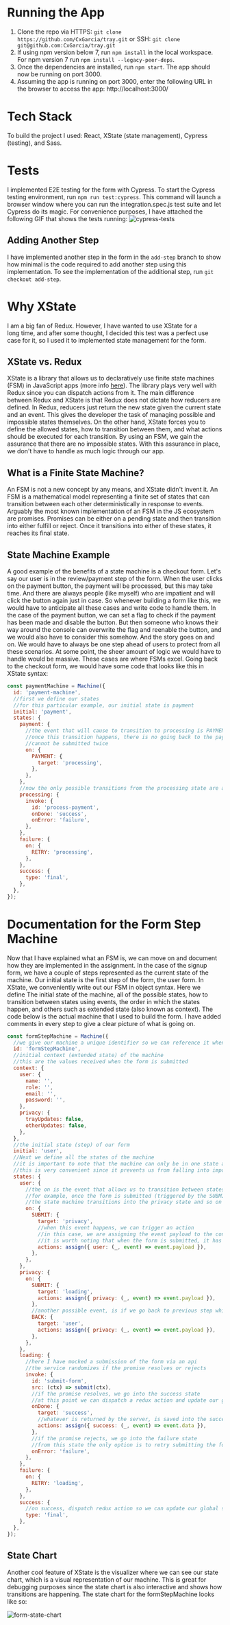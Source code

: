 # Running the App
1. Clone the repo via HTTPS: `git clone https://github.com/CxGarcia/tray.git` or SSH: `git clone git@github.com:CxGarcia/tray.git`
2. If using npm version below 7, run `npm install` in the local workspace. For npm version 7 run `npm install --legacy-peer-deps`.
3. Once the dependencies are installed, run `npm start`. The app should now be running on port 3000.
4. Assuming the app is running on port 3000, enter the following URL in the browser to access the app: http://localhost:3000/
# Tech Stack
To build the project I used: React, XState (state management), Cypress (testing), and Sass.
# Tests
I implemented E2E testing for the form with Cypress. To start the Cypress testing environment, run `npm run test:cypress`. This command will launch a browser window where you can run the integration.spec.js test suite and let Cypress do its magic. For convenience purposes, I have attached the following GIF that shows the tests running:
![cypress-tests](https://github.com/CxGarcia/tray/blob/main/readme-resources/cypress-tests.gif)

## Adding Another Step
I have implemented another step in the form in the `add-step` branch to show how minimal is the code required to add another step using this implementation. To see the implementation of the additional step, run `git checkout add-step`.

# Why XState
I am a big fan of Redux. However, I have wanted to use XState for a long time, and after some thought, I decided this test was a perfect use case for it, so I used it to implemented state management for the form. 
## XState vs. Redux
XState is a library that allows us to declaratively use finite state machines (FSM) in JavaScript apps (more info [here](https://xstate.js.org/docs/)). The library plays very well with Redux since you can dispatch actions from it. The main difference between Redux and XState is that Redux does not dictate how reducers are defined. In Redux, reducers just return the new state given the current state and an event. This gives the developer the task of managing possible and impossible states themselves. On the other hand, XState forces you to define the allowed states, how to transition between them, and what actions should be executed for each transition. By using an FSM, we gain the assurance that there are no impossible states. With this assurance in place, we don't have to handle as much logic through our app. 
## What is a Finite State Machine?
An FSM is not a new concept by any means, and XState didn't invent it. An FSM is a mathematical model representing a finite set of states that can transition between each other deterministically in response to events. Arguably the most known implementation of an FSM in the JS ecosystem are promises. Promises can be either on a pending state and then transition into either fulfill or reject. Once it transitions into either of these states, it reaches its final state.
## State Machine Example
A good example of the benefits of a state machine is a checkout form. Let's say our user is in the review/payment step of the form. When the user clicks on the payment button, the payment will be processed, but this may take time. And there are always people (like myself) who are impatient and will click the button again just in case. So whenever building a form like this, we would have to anticipate all these cases and write code to handle them. In the case of the payment button, we can set a flag to check if the payment has been made and disable the button. But then someone who knows their way around the console can overwrite the flag and reenable the button, and we would also have to consider this somehow. And the story goes on and on. We would have to always be one step ahead of users to protect from all these scenarios. At some point, the sheer amount of logic we would have to handle would be massive. These cases are where FSMs excel. Going back to the checkout form, we would have some code that looks like this in XState syntax:

```js
const paymentMachine = Machine({
  id: 'payment-machine',
  //first we define our states
  //for this particular example, our initial state is payment
  initial: 'payment',
  states: {
    payment: {
      //the event that will cause to transition to processing is PAYMENT, which will be triggered by the button click
      //once this transition happens, there is no going back to the payment state and we have the guarantee that a payment
      //cannot be submitted twice
      on: {
        PAYMENT: {
          target: 'processing',
        },
      },
    },
    //now the only possible transitions from the processing state are a succcessful payment or an error
    processing: {
      invoke: {
        id: 'process-payment',
        onDone: 'success',
        onError: 'failure',
      },
    },
    failure: {
      on: {
        RETRY: 'processing',
      },
    },
    success: {
      type: 'final',
    },
  },
});
```

# Documentation for the Form Step Machine
Now that I have explained what an FSM is, we can move on and document how they are implemented in the assignment. In the case of the signup form, we have a couple of steps represented as the current state of the machine. Our initial state is the first step of the form, the user form. In XState, we conveniently write out our FSM in object syntax. Here we define The initial state of the machine, all of the possible states, how to transition between states using events, the order in which the states happen, and others such as extended state (also known as context). The code below is the actual machine that I used to build the form. I have added comments in every step to give a clear picture of what is going on.

```js
const formStepMachine = Machine({
  //we give our machine a unique identifier so we can reference it when dealing with many machines
  id: 'formStepMachine',
  //initial context (extended state) of the machine
  //this are the values received when the form is submitted
  context: {
    user: {
      name: '',
      role: '',
      email: '',
      password: '',
    },
    privacy: {
      trayUpdates: false,
      otherUpdates: false,
    },
  },
  //the initial state (step) of our form
  initial: 'user',
  //Next we define all the states of the machine
  //it is important to note that the machine can only be in one state at a time
  //this is very convenient since it prevents us from falling into impossible/undesireable states
  states: {
    user: {
      //the on is the event that allows us to transition between states
      //for example, once the form is submitted (triggered by the SUBMIT event),
      //the state machine transitions into the privacy state and so on
      on: {
        SUBMIT: {
          target: 'privacy',
          //when this event happens, we can trigger an action
          //in this case, we are assigning the event payload to the context, specifically the user
          //it is worth noting that when the form is submitted, it has already been validated
          actions: assign({ user: (_, event) => event.payload }),
        },
      },
    },
    privacy: {
      on: {
        SUBMIT: {
          target: 'loading',
          actions: assign({ privacy: (_, event) => event.payload }),
        },
        //another possible event, is if we go back to previous step which is handled by the BACK event
        BACK: {
          target: 'user',
          actions: assign({ privacy: (_, event) => event.payload }),
        },
      },
    },
    loading: {
      //here I have mocked a submission of the form via an api
      //the service randomizes if the promise resolves or rejects
      invoke: {
        id: 'submit-form',
        src: (ctx) => submit(ctx),
        //if the promise resolves, we go into the success state
        //at this point we can dispatch a redux action and update our global store
        onDone: {
          target: 'success',
          //whatever is returned by the server, is saved into the success object
          actions: assign({ success: (_, event) => event.data }),
        },
        //if the promise rejects, we go into the failure state
        //from this state the only option is to retry submitting the form
        onError: 'failure',
      },
    },
    failure: {
      on: {
        RETRY: 'loading',
      },
    },
    success: {
      //on success, dispatch redux action so we can update our global store
      type: 'final',
    },
  },
});
```
## State Chart
Another cool feature of XState is the visualizer where we can see our state chart, which is a visual representation of our machine. This is great for debugging purposes since the state chart is also interactive and shows how transitions are happening. The state chart for the formStepMachine looks like so:

![form-state-chart](https://github.com/CxGarcia/tray/blob/main/readme-resources/form-state-chart.png)

